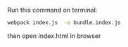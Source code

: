 Run this command on terminal:
```bash
webpack index.js  -o bundle.index.js
```

then open index.html in browser
